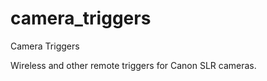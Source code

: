 camera_triggers
===============

Camera Triggers

Wireless and other remote triggers for Canon SLR cameras.

